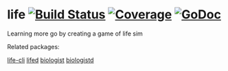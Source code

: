 # life [![Build Status](https://travis-ci.org/HokieGeek/life.svg?branch=master)](https://travis-ci.org/HokieGeek/life) [![Coverage](http://gocover.io/_badge/github.com/HokieGeek/life/core?0)](http://gocover.io/github.com/HokieGeek/life/core) [![GoDoc](http://godoc.org/github.com/hokiegeek/life/core?status.png)](http://godoc.org/github.com/hokiegeek/life/core)
Learning more go by creating a game of life sim

Related packages:

[life-cli](https://github.com/HokieGeek/life-cli)
[lifed](https://github.com/HokieGeek/lifed)
[biologist](https://github.com/HokieGeek/biologist)
[biologistd](https://github.com/HokieGeek/biologistd)
